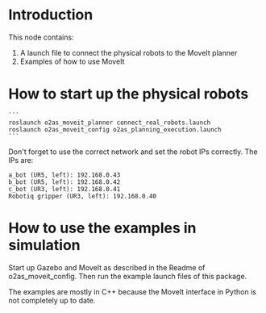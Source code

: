 # Introduction

This node contains:

1) A launch file to connect the physical robots to the MoveIt planner
2) Examples of how to use MoveIt

# How to start up the physical robots

    ```
    roslaunch o2as_moveit_planner connect_real_robots.launch
    roslaunch o2as_moveit_config o2as_planning_execution.launch
    ```

Don't forget to use the correct network and set the robot IPs correctly. The IPs are:
    
    a_bot (UR5, left): 192.168.0.43  
    b_bot (UR5, left): 192.168.0.42  
    c_bot (UR3, left): 192.168.0.41  
    Robotiq gripper (UR3, left): 192.168.0.40  

# How to use the examples in simulation

Start up Gazebo and MoveIt as described in the Readme of o2as_moveit_config. Then run the example launch files of this package.

The examples are mostly in C++ because the MoveIt interface in Python is not completely up to date.